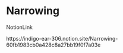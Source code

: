 <h1>Narrowing</h1>

<p>NotionLink</p>
https://indigo-ear-306.notion.site/Narrowing-60fb1983cb0a428c8a27bb19f0f7a03e
